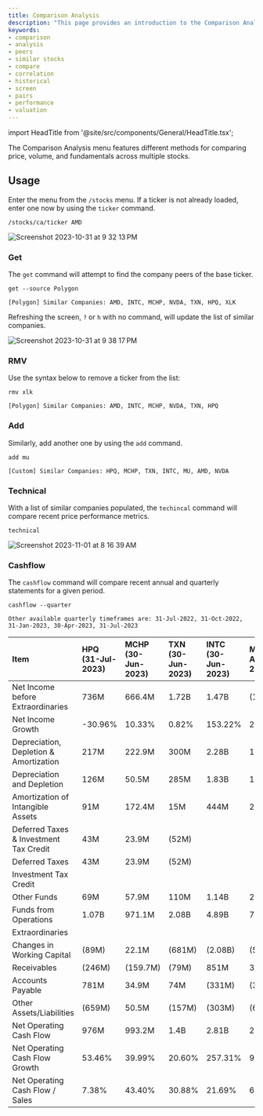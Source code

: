 ```yaml
---
title: Comparison Analysis
description: "This page provides an introduction to the Comparison Analysis (CA) sub-menu, within the Stocks menu, of the OpenBB Terminal."
keywords:
- comparison
- analysis
- peers
- similar stocks
- compare
- correlation
- historical
- screen
- pairs
- performance
- valuation
---
```


import HeadTitle from '@site/src/components/General/HeadTitle.tsx';

<HeadTitle title="Comparison Analysis - Stocks - Menus | OpenBB Terminal Docs" />

The Comparison Analysis menu features different methods for comparing price, volume, and fundamentals across multiple stocks.

## Usage

Enter the menu from the `/stocks` menu.  If a ticker is not already loaded, enter one now by using the `ticker` command.

```console
/stocks/ca/ticker AMD
```

![Screenshot 2023-10-31 at 9 32 13 PM](https://github.com/OpenBB-finance/OpenBBTerminal/assets/85772166/75ae98f4-e928-4319-8675-a09d4fe0ca87)

### Get

The `get` command will attempt to find the company peers of the base ticker.

```console
get --source Polygon
```

```console
[Polygon] Similar Companies: AMD, INTC, MCHP, NVDA, TXN, HPQ, XLK 
```

Refreshing the screen, `?` or `h` with no command, will update the list of similar companies.

![Screenshot 2023-10-31 at 9 38 17 PM](https://github.com/OpenBB-finance/OpenBBTerminal/assets/85772166/418ca6fc-63d6-4ec6-99d5-ac1f1375b358)

### RMV

Use the syntax below to remove a ticker from the list:

```console
rmv xlk
```

```console
[Polygon] Similar Companies: AMD, INTC, MCHP, NVDA, TXN, HPQ
```

### Add

Similarly, add another one by using the `add` command.

```console
add mu
```

```console
[Custom] Similar Companies: HPQ, MCHP, TXN, INTC, MU, AMD, NVDA 
```

### Technical

With a list of similar companies populated, the `techincal` command will compare recent price performance metrics.

```console
technical
```

![Screenshot 2023-11-01 at 8 16 39 AM](https://github.com/OpenBB-finance/OpenBBTerminal/assets/85772166/9eb4ea36-97a2-44ec-ad8a-8d7ec6145097)


### Cashflow

The `cashflow` command will compare recent annual and quarterly statements for a given period.

```console
cashflow --quarter
```

```console
Other available quarterly timeframes are: 31-Jul-2022, 31-Oct-2022, 31-Jan-2023, 30-Apr-2023, 31-Jul-2023
```

| Item                                   | HPQ (31-Jul-2023)   | MCHP (30-Jun-2023)   | TXN (30-Jun-2023)   | INTC (30-Jun-2023)   | MU (31-Aug-2023)   | AMD (30-Jun-2023)   | NVDA (31-Jul-2023)   |
|:---------------------------------------|:--------------------|:---------------------|:--------------------|:---------------------|:-------------------|:--------------------|:---------------------|
| Net Income before Extraordinaries      | 736M                | 666.4M               | 1.72B               | 1.47B                | (1.43B)            | 27M                 | 6.19B                |
| Net Income Growth                      | -30.96%             | 10.33%               | 0.82%               | 153.22%              | 24.58%             | 119.42%             | 202.94%              |
| Depreciation, Depletion & Amortization | 217M                | 222.9M               | 300M                | 2.28B                | 1.94B              | 873M                | 365M                 |
| Depreciation and Depletion             | 126M                | 50.5M                | 285M                | 1.83B                | 1.92B              | 180M                | 219M                 |
| Amortization of Intangible Assets      | 91M                 | 172.4M               | 15M                 | 444M                 | 20M                | 693M                | 146M                 |
| Deferred Taxes & Investment Tax Credit | 43M                 | 23.9M                | (52M)               |                      |                    | (274M)              | (746M)               |
| Deferred Taxes                         | 43M                 | 23.9M                | (52M)               |                      |                    | (274M)              | (746M)               |
| Investment Tax Credit                  |                     |                      |                     |                      |                    |                     |                      |
| Other Funds                            | 69M                 | 57.9M                | 110M                | 1.14B                | 260M               | 335M                | 714M                 |
| Funds from Operations                  | 1.07B               | 971.1M               | 2.08B               | 4.89B                | 767M               | 961M                | 6.52B                |
| Extraordinaries                        |                     |                      |                     |                      |                    |                     |                      |
| Changes in Working Capital             | (89M)               | 22.1M                | (681M)              | (2.08B)              | (518M)             | (582M)              | (174M)               |
| Receivables                            | (246M)              | (159.7M)             | (79M)               | 851M                 | 35M                | (272M)              | (2.99B)              |
| Accounts Payable                       | 781M                | 34.9M                | 74M                 | (331M)               | (340M)             | 236M                | 778M                 |
| Other Assets/Liabilities               | (659M)              | 50.5M                | (157M)              | (303M)               | (64M)              | (87M)               | (246M)               |
| Net Operating Cash Flow                | 976M                | 993.2M               | 1.4B                | 2.81B                | 249M               | 379M                | 6.35B                |
| Net Operating Cash Flow Growth         | 53.46%              | 39.99%               | 20.60%              | 257.31%              | 937.50%            | -22.02%             | 118.07%              |
| Net Operating Cash Flow / Sales        | 7.38%               | 43.40%               | 30.88%              | 21.69%               | 6.21%              | 7.07%               | 47.00%               |

